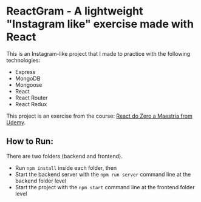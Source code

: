 # ReactGram - A lightweight "Instagram like" exercise made with React
This is an Instagram-like project that I made to practice with the following technologies:
- Express
- MongoDB
- Mongoose
- React
- React Router
- React Redux

This project is an exercise from the course: [React do Zero a Maestria from Udemy](https://www.udemy.com/course/react-do-zero-a-maestria-c-hooks-router-api-projetos).

## How to Run:
There are two folders (backend and frontend). 
- Run `npm install` inside each folder, then 
- Start the backend server with the  `npm run server` command line at the backend folder level
- Start the project with the `npm start` command line at the frontend folder level
